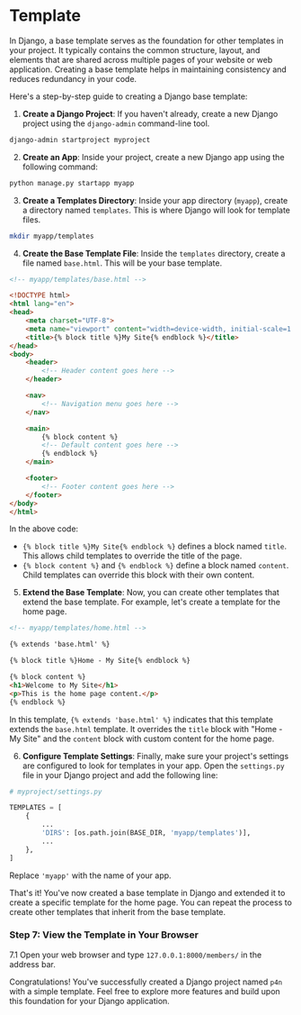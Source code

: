 # Template

In Django, a base template serves as the foundation for other templates in your project. It typically contains the common structure, layout, and elements that are shared across multiple pages of your website or web application. Creating a base template helps in maintaining consistency and reduces redundancy in your code.

Here's a step-by-step guide to creating a Django base template:

1. **Create a Django Project**: If you haven't already, create a new Django project using the `django-admin` command-line tool.

```bash
django-admin startproject myproject
```

2. **Create an App**: Inside your project, create a new Django app using the following command:

```bash
python manage.py startapp myapp
```

3. **Create a Templates Directory**: Inside your app directory (`myapp`), create a directory named `templates`. This is where Django will look for template files.

```bash
mkdir myapp/templates
```

4. **Create the Base Template File**: Inside the `templates` directory, create a file named `base.html`. This will be your base template.

```html
<!-- myapp/templates/base.html -->

<!DOCTYPE html>
<html lang="en">
<head>
    <meta charset="UTF-8">
    <meta name="viewport" content="width=device-width, initial-scale=1.0">
    <title>{% block title %}My Site{% endblock %}</title>
</head>
<body>
    <header>
        <!-- Header content goes here -->
    </header>

    <nav>
        <!-- Navigation menu goes here -->
    </nav>

    <main>
        {% block content %}
        <!-- Default content goes here -->
        {% endblock %}
    </main>

    <footer>
        <!-- Footer content goes here -->
    </footer>
</body>
</html>
```

In the above code:
- `{% block title %}My Site{% endblock %}` defines a block named `title`. This allows child templates to override the title of the page.
- `{% block content %}` and `{% endblock %}` define a block named `content`. Child templates can override this block with their own content.

5. **Extend the Base Template**: Now, you can create other templates that extend the base template. For example, let's create a template for the home page.

```html
<!-- myapp/templates/home.html -->

{% extends 'base.html' %}

{% block title %}Home - My Site{% endblock %}

{% block content %}
<h1>Welcome to My Site</h1>
<p>This is the home page content.</p>
{% endblock %}
```

In this template, `{% extends 'base.html' %}` indicates that this template extends the `base.html` template. It overrides the `title` block with "Home - My Site" and the `content` block with custom content for the home page.

6. **Configure Template Settings**: Finally, make sure your project's settings are configured to look for templates in your app. Open the `settings.py` file in your Django project and add the following line:

```python
# myproject/settings.py

TEMPLATES = [
    {
        ...
        'DIRS': [os.path.join(BASE_DIR, 'myapp/templates')],
        ...
    },
]
```

Replace `'myapp'` with the name of your app.

That's it! You've now created a base template in Django and extended it to create a specific template for the home page. You can repeat the process to create other templates that inherit from the base template.

### Step 7: View the Template in Your Browser

7.1 Open your web browser and type `127.0.0.1:8000/members/` in the address bar.

Congratulations! You've successfully created a Django project named `p4n` with a simple template. Feel free to explore more features and build upon this foundation for your Django application.
